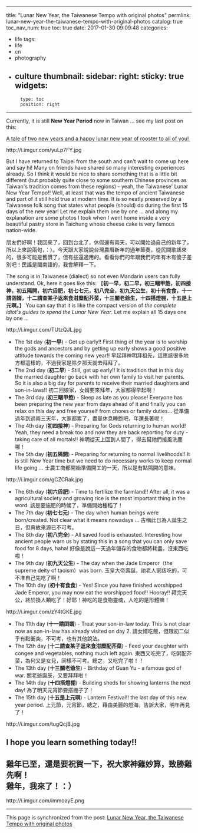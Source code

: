 
---
title: "Lunar New Year, the Taiwanese Tempo with original photos"
permlink: lunar-new-year-the-taiwanese-tempo-with-original-photos
catalog: true
toc_nav_num: true
toc: true
date: 2017-01-30 09:09:48
categories:
- life
tags:
- life
- cn
- photography
- culture
thumbnail: 
sidebar:
    right:
        sticky: true
widgets:
    -
        type: toc
        position: right
---


<html>
<p>Currently, it is still <strong>New Year Period</strong> now in Taiwan ... see my last post on this:</p>
<p><a href="https://steemit.com/life/@deanliu/a-tale-of-two-new-years-and-a-happy-lunar-new-year-of-rooster-to-all-of-you">A tale of two new years and a happy lunar new year of rooster to all of you!&nbsp;</a></p>
<p>http://i.imgur.com/yuLp7FY.jpg</p>
<p>But I have returned to Taipei from the south and can't wait to come up here and say hi! Many cn friends have shared so many interesting experiences already. So I think it would be nice to share something that is a little bit different (but probably quite close to some southern Chinese provinces as Taiwan's tradition comes from these regions) - yeah, the Taiwanese' Lunar New Year Tempo!! Well, at least that was the tempo of ancient Taiwanese and part of it still hold true at modern time. It is so neatly preserved by a Taiwanese folk song that states what people (should) do during the first 15 days of the new year! Let me explain them one by one ... and along my explanation are some photos I took when I went home inside a very beautiful pastry store in Taichung whose cheese cake is very famous nation-wide.&nbsp;</p>
<p>朋友們好啊！我回來了，回到台北了，休假還有兩天，可以開始過自己的新年了，所以上來說兩句，：）。今天跟大家說說台灣農曆新年的過年節奏，從民間歌謠來的，很多可能是舊慣了，但有些還適用的。看看你們的年跟我們的年有木有傻子差別吧！民謠是閩南語的，我會解釋一下。</p>
<p>The song is in Taiwanese (dialect) so not even Mandarin users can fully understand. Ok, here it goes like this: 【<strong>初一早，初二早，初三睏甲飽，初四接神，初五隔開，初六舀肥，初七七元，初八完全，初九天公生，初十有食食，十一請囝婿，十二請查某子返來食泔糜配芥菜，十三關老爺生，十四搭燈棚，十五是上元暝。</strong>】 You can say that it is like the compact version of <em>the complete idiot's guides to spend the Lunar New Year</em>. Let me explain all 15 days one by one ...</p>
<p>http://i.imgur.com/TUtzQJL.jpg</p>
<ul>
  <li>The 1st day (<strong>初一早</strong>) - Get up early!! First thing of the year is to worship the gods and ancestors and by getting up early shows a good positive attitude towards the coming new year!! 早起拜神明拜祖先，這應該很多地方都這樣的，不過我家是除夕那天就去拜拜了。</li>
  <li>The 2nd day (<strong>初二早</strong>) - Still, get up early!! It is tradition that in this day the married daughter go back with her own family to visit her parents. So it is also a big day for parents to receive their married daughters and son-in-laws!! 初二回娘家，女婿要來拜年，大家都得早起啊！</li>
  <li>The 3rd day (<strong>初三睏甲飽</strong>) -&nbsp;Sleep as late as you please! Everyone has been preparing the new year from days ahead of it and finally you can relax on this day and free yourself from chores or family duties... 從準備過年到過兩三天年，大家都累了，盡量休息睡飽吧，年還長著呢！</li>
  <li>The 4th day (<strong>初四接神</strong>) -&nbsp;Preparing for Gods returning to human world! Yeah, they need a break too and now they are back reporting for duty - taking care of all mortals!! 神明從天上回到人間了，得去幫祂們接風洗塵哪！</li>
  <li>The 5th day (<strong>初五隔開</strong>) -&nbsp;Preparing for returning to normal livelihoods!! It is still New Year time but we need to do necessary works to keep normal life going ... 士農工商都開始準備開工的一天，所以是有點隔開的意味。</li>
</ul>
<p>http://i.imgur.com/gCZCRak.jpg</p>
<ul>
  <li>The 6th day (<strong>初六舀肥</strong>) -&nbsp;Time to fertilize the farmland!! After all, it was a agricultural society and growing rice is the most important thing in the word. 該是要施肥的時候了，準備開始種稻了！</li>
  <li>The 7th day (<strong>初七七元</strong>) -&nbsp;The day when human beings were born/created. Not clear what it means nowadays ... 古稱此日為人誕生之日，但典故來源已不可考。</li>
  <li>The 8th day (<strong>初八完全</strong>) -&nbsp;All saved food is exhausted. Interesting how ancient people warn us by stating this in a song that you can only save food for 8 days, haha! 好像是說這一天過年儲存的食物都將耗盡，沒東西吃啦！</li>
  <li>The 9th day (<strong>初九天公生</strong>) -&nbsp;The day when the Jade Emperor（the supreme deity of taoism）was born. 玉皇大帝壽誕，祂老人家該吃的，可不准自己先吃了啊！</li>
  <li>The 10th day (<strong>初十有食食</strong>) -&nbsp;Yes! Since you have finished worshipped Jade Emperor, you may now eat the worshipped food!! Hooray!! 拜完天公，終於換人類吃了！好耶！神吃的是食物靈魂，人吃的是形體嘛！</li>
</ul>
<p>http://i.imgur.com/zY4tGKE.jpg</p>
<ul>
  <li>The 11th day (<strong>十一請囝婿</strong>) - Treat your son-in-law today. This is not clear now as son-in-law has already visited on day 2. 請女婿吃飯，但跟初二似乎有點衝突，不可考，也有其他說法。</li>
  <li>The 12th day (<strong>十二請查某子返來食泔糜配芥菜</strong>) -&nbsp;Feed your daughter with congee and vegetables, nothing much left again. 東西又吃完了，吃粥配芥菜，為何又是女兒，同樣不可考。總之，又吃完了啦！！</li>
  <li>The 13th day (<strong>十三關老爺生</strong>) -&nbsp;Birthday of Guan Yu - a famous god of war. 關老爺誕辰，又要拜拜啦！</li>
  <li>The 14th day (<strong>十四搭燈棚</strong>) -&nbsp;Building sheds for showing lanterns the next day! 為了明天元宵節要搭棚子了！</li>
  <li>The 15th day (<strong>十五是上元暝</strong>) -&nbsp;Lantern Festival!! the last day of this new year period. 上元節，元宵節，總之，藉由美麗的燈海，告訴大家，明年再見了！</li>
</ul>
<p>http://i.imgur.com/tugQcjB.jpg</p>
<h2>I hope you learn something today!!&nbsp;</h2>
<h2>雞年已至，還是要祝賀一下，祝大家神雞妙算，致勝雞先啊！<br>
雞年，我來了！：）</h2>
<p>http://i.imgur.com/immoayE.png</p>
</html>

- - -

This page is synchronized from the post: [Lunar New Year, the Taiwanese Tempo with original photos](https://steemit.com/@deanliu/lunar-new-year-the-taiwanese-tempo-with-original-photos)
